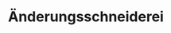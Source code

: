 ---
title: "Änderungsschneiderei"
url: /wien/aenderungsschneiderei-lainzer-strasse/
shop: Schneiderei
---
